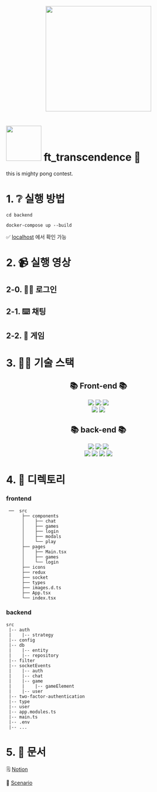 <div align=center>
<img src="https://img.shields.io/badge/-FFFFFF?style=for-the-badge&logo=42&logoColor=black" style="width: 30vw; min-width: 140px;" />
</div>

# <img src="https://img.shields.io/badge/-FFFFFF?style=for-the-badge&logo=42&logoColor=black" style="width: 10vw;" /> ft_transcendence 🏓
this is  mighty pong contest.

# 1. ❔ 실행 방법

```
cd backend

docker-compose up --build
```

✅ [localhost](http://localhost:4242) 에서 확인 가능


# 2. 📹 실행 영상
## 2-0. 🧑‍💻 로그인
## 2-1. ⌨️ 채팅
## 2-2. 🏓 게임
# 3. 🕵️‍♀️ 기술 스택


<div align=center><h2>📚 Front-end 📚</h2></div>
<div align=center>
  <img src="https://img.shields.io/badge/react-61DAFB?style=for-the-badge&logo=react&logoColor=white">
  <img src="https://img.shields.io/badge/Redux-764ABC?style=for-the-badge&logo=Redux&logoColor=white">
  <img src="https://img.shields.io/badge/TypeScript-3178C6?style=for-the-badge&logo=TypeScript&logoColor=white">
  <br>
  <img src="https://img.shields.io/badge/Bootstrap-7952B3?style=for-the-badge&logo=Bootstrap&logoColor=white">
  <img src="https://img.shields.io/badge/Socket.io-010101?style=for-the-badge&logo=Socket.io&logoColor=white">
  
<br>
  
<div align=center><h2>📚 back-end 📚</h2></div>
  <img src="https://img.shields.io/badge/node.js-339933?style=for-the-badge&logo=Node.js&logoColor=white">
  <img src="https://img.shields.io/badge/NestJS-E0234E?style=for-the-badge&logo=NestJS&logoColor=white">
  <img src="https://img.shields.io/badge/TypeScript-3178C6?style=for-the-badge&logo=TypeScript&logoColor=white">
  <br>
  <img src="https://img.shields.io/badge/PostgreSQL-4169E1?style=for-the-badge&logo=PostgreSQL&logoColor=white">
  <img src="https://img.shields.io/badge/TypeORM-FB6544?style=for-the-badge&logo=&logoColor=white">
  <img src="https://img.shields.io/badge/Docker-2496ED?style=for-the-badge&logo=Docker&logoColor=white">
  <img src="https://img.shields.io/badge/Socket.io-010101?style=for-the-badge&logo=Socket.io&logoColor=white">
  
<br>
</div>


# 4. 📁 디렉토리

### frontend

```
 ──  src
      ├── components
      │    ├── chat
      │    ├── games
      │    ├── login
      │    ├── modals
      │    └── play
      ├── pages
      │    ├── Main.tsx
      │    ├── games
      │    └── login
      ├── icons
      ├── redux
      ├── socket
      ├── types
      ├── images.d.ts
      ├── App.tsx
      └── index.tsx 
```

### backend

```
src
 |-- auth
 |    |-- strategy
 |-- config
 |-- db
 |    |-- entity
 |    |-- repository
 |-- filter
 |-- socketEvents
 |    |-- auth
 |    |-- chat
 |    |-- game
 |    |    |-- gameElement
 |    |-- user
 |-- two-factor-authentication
 |-- type
 |-- user
 |-- app.modules.ts
 |-- main.ts
 |-- .env
 |-- ...
```

# 5. 📓 문서

🗒️ [Notion](https://www.notion.so/ft_transcendence-39e4dc40bfb1406b90dc92d2d1e4596c)

📜 [Scenario](https://www.icloud.com/numbers/08Ic1cEcI1hVdwJCo_0EntIRA)

